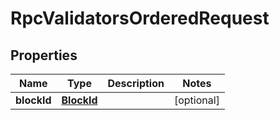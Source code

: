
# RpcValidatorsOrderedRequest

## Properties
| Name | Type | Description | Notes |
| ------------ | ------------- | ------------- | ------------- |
| **blockId** | [**BlockId**](BlockId.md) |  |  [optional] |



